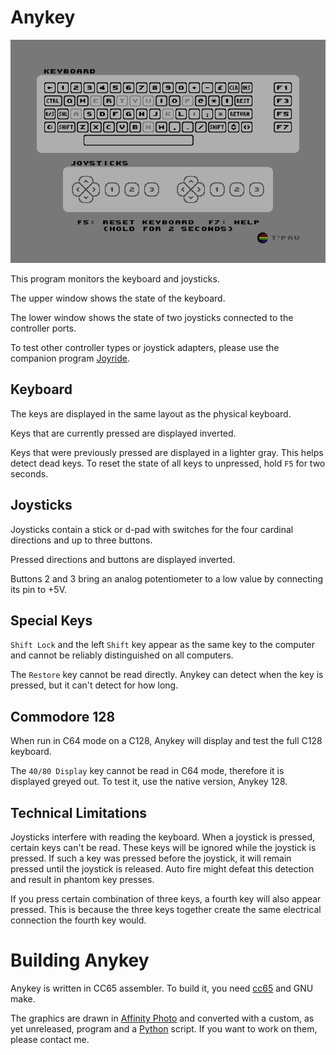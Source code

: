 # Anykey

![Screenshot](screenshot.png)

This program monitors the keyboard and joysticks.

The upper window shows the state of the keyboard.

The lower window shows the state of two joysticks connected to the controller ports.

To test other controller types or joystick adapters, please use the companion program [Joyride](https://github.com/T-Pau/Joyride).


## Keyboard

The keys are displayed in the same layout as the physical keyboard.

Keys that are currently pressed are displayed inverted.

Keys that were previously pressed are displayed in a lighter gray. This helps detect dead keys. To reset the state of all keys to unpressed, hold `F5` for two seconds.


## Joysticks

Joysticks contain a stick or d-pad with switches for the four cardinal directions and up to three buttons.

Pressed directions and buttons are displayed inverted.

Buttons 2 and 3 bring an analog potentiometer to a low value by connecting its pin to +5V.
	

## Special Keys

`Shift Lock` and the left `Shift` key appear as the same key to the computer and cannot be reliably distinguished on all computers.
	
The `Restore` key cannot be read directly. Anykey can detect when the key is pressed, but it can't detect for how long.

## Commodore 128

When run in C64 mode on a C128, Anykey will display and test the full C128 keyboard.

The `40/80 Display` key cannot be read in C64 mode, therefore it is displayed greyed out. To test it, use the native version, Anykey 128.

## Technical Limitations

Joysticks interfere with reading the keyboard. When a joystick is pressed, certain keys can't be read. These keys will be ignored while the joystick is pressed. If such a key was pressed before the joystick, it will remain pressed until the joystick is released. Auto fire might defeat this detection and result in phantom key presses.                              

If you press certain combination of three keys, a fourth key will also appear pressed. This is because the three keys together create the same electrical connection the fourth key would.                            


# Building Anykey

Anykey is written in CC65 assembler. To build it, you need [cc65](https://cc65.github.io) and GNU make.

The graphics are drawn in [Affinity Photo](https://affinity.serif.com/en-gb/photo/) and converted with a custom, as yet unreleased, program and a [Python](https://www.python.org/) script. If you want to work on them, please contact me.
